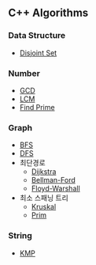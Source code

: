 ## C++ Algorithms

### Data Structure

- [Disjoint Set](./DataStructure/disjoint_set.cpp)

### Number

- [GCD](./Number/gcd.cpp)
- [LCM](./Number/lcm.cpp)
- [Find Prime](./Number/find_prime.cpp)

### Graph

- [BFS](./Graph/bfs.cpp)
- [DFS](./Graph/dfs.cpp)
- 최단경로
  - [Dijkstra](./Graph/dijkstra.cpp)
  - [Bellman-Ford](./Graph/bellman_ford.cpp)
  - [Floyd-Warshall](./Graph/floyd_warshall.cpp)
- 최소 스패닝 트리
  - [Kruskal](./Graph/mst_kruskal.cpp)
  - [Prim](./Graph/mst_prim.cpp)

### String

- [KMP](./String/kmp.cpp)
